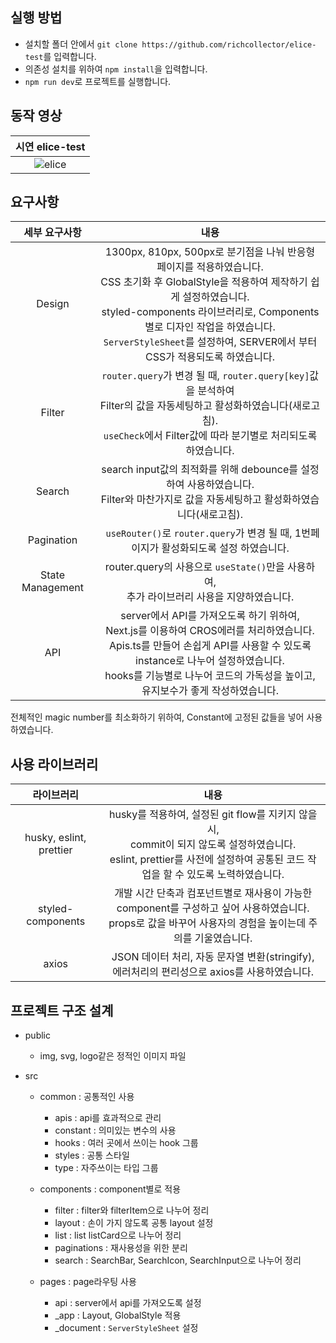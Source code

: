 ## 실행 방법

- 설치할 폴더 안에서 `git clone https://github.com/richcollector/elice-test`를 입력합니다.
- 의존성 설치를 위하여 `npm install`을 입력합니다.
- `npm run dev`로 프로젝트를 실행합니다.

## 동작 영상

|                                                    시연 elice-test                                                    |
| :-------------------------------------------------------------------------------------------------------------------: |
| ![elice](https://github.com/richcollector/richcollector-market/assets/104312779/eb49ab0e-7427-4093-b2ca-f6acec628d07) |

## 요구사항

|  세부 요구사항   |                                                                                                                                                   내용                                                                                                                                                   |
| :--------------: | :------------------------------------------------------------------------------------------------------------------------------------------------------------------------------------------------------------------------------------------------------------------------------------------------------: |
|      Design      | 1300px, 810px, 500px로 분기점을 나눠 반응형 페이지를 적용하였습니다.<br/>CSS 초기화 후 GlobalStyle을 적용하여 제작하기 쉽게 설정하였습니다.<br/>styled-components 라이브러리로, Components별로 디자인 작업을 하였습니다.<br/>`ServerStyleSheet`를 설정하여, SERVER에서 부터 CSS가 적용되도록 하였습니다. |
|      Filter      |                                                       `router.query`가 변경 될 때, `router.query[key]`값을 분석하여<br/> Filter의 값을 자동세팅하고 활성화하였습니다(새로고침).<br/>`useCheck`에서 Filter값에 따라 분기별로 처리되도록 하였습니다.                                                       |
|      Search      |                                                                                 search input값의 최적화를 위해 debounce를 설정하여 사용하였습니다.</br>Filter와 마찬가지로 값을 자동세팅하고 활성화하였습니다(새로고침).                                                                                 |
|    Pagination    |                                                                                                         ` useRouter()`로 `router.query`가 변경 될 때, 1번페이지가 활성화되도록 설정 하였습니다.                                                                                                          |
| State Management |                                                                                                      router.query의 사용으로 `useState()`만을 사용하여,<br/> 추가 라이브러리 사용을 지양하였습니다.                                                                                                      |
|       API        |                  server에서 API를 가져오도록 하기 위하여,<br/> Next.js를 이용하여 CROS에러를 처리하였습니다.</br> Apis.ts를 만들어 손쉽게 API를 사용할 수 있도록 instance로 나누어 설정하였습니다.</br>hooks를 기능별로 나누어 코드의 가독성을 높이고, 유지보수가 좋게 작성하였습니다.                   |

전체적인 magic number를 최소화하기 위하여, Constant에 고정된 값들을 넣어 사용하였습니다.

## 사용 라이브러리

|       라이브러리        |                                                                                         내용                                                                                         |
| :---------------------: | :----------------------------------------------------------------------------------------------------------------------------------------------------------------------------------: |
| husky, eslint, prettier | husky를 적용하여, 설정된 git flow를 지키지 않을 시,<br/> commit이 되지 않도록 설정하였습니다.<br/>eslint, prettier를 사전에 설정하여 공통된 코드 작업을 할 수 있도록 노력하였습니다. |
|    styled-components    |         개발 시간 단축과 컴포넌트별로 재사용이 가능한<br/> component를 구성하고 싶어 사용하였습니다.<br/> props로 값을 바꾸어 사용자의 경험을 높이는데 주의를 기울였습니다.          |
|          axios          |                                          JSON 데이터 처리, 자동 문자열 변환(stringify),<br/> 에러처리의 편리성으로 axios를 사용하였습니다.                                           |

## 프로젝트 구조 설계

- public

  - img, svg, logo같은 정적인 이미지 파일

- src

  - common : 공통적인 사용

    - apis : api를 효과적으로 관리
    - constant : 의미있는 변수의 사용
    - hooks : 여러 곳에서 쓰이는 hook 그룹
    - styles : 공통 스타일
    - type : 자주쓰이는 타입 그룹

  - components : component별로 적용
    - filter : filter와 filterItem으로 나누어 정리
    - layout : 손이 가지 않도록 공통 layout 설정
    - list : list listCard으로 나누어 정리
    - paginations : 재사용성을 위한 분리
    - search : SearchBar, SearchIcon, SearchInput으로 나누어 정리
  - pages : page라우팅 사용
    - api : server에서 api를 가져오도록 설정
    - \_app : Layout, GlobalStyle 적용
    - \_document : `ServerStyleSheet` 설정
